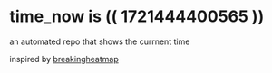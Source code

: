 # time_now is (( 1721444400565 ))

an automated repo that shows the currnent time

inspired by [breakingheatmap](https://github.com/breakingheatmap/breakingheatmap)